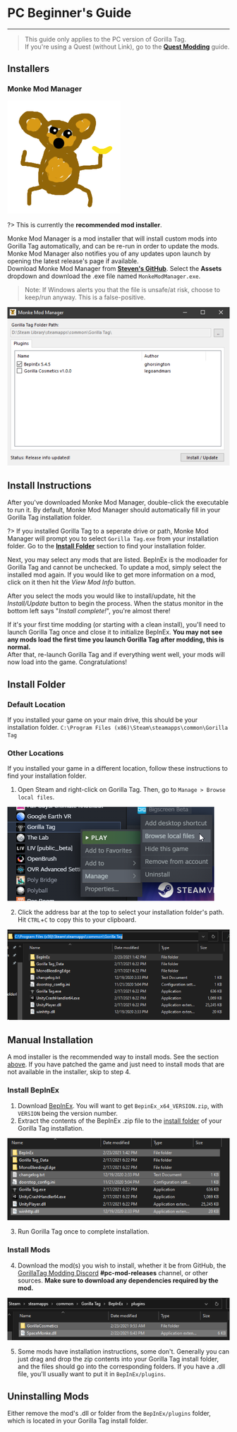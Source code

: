 # PC Beginner's Guide
---
>
> This guide only applies to the PC version of Gorilla Tag.  
> If you're using a Quest (without Link), go to the [**Quest Modding**](quest-guide) guide.

## Installers

### Monke Mod Manager

![Monke Mod Manager logo](/docs/files/mmmlogo.png)

?> This is currently the **recommended mod installer**.

Monke Mod Manager is a mod installer that will install custom mods into Gorilla Tag automatically, and can be re-run in order to update the mods. Monke Mod Manager also notifies you of any updates upon launch by opening the latest release's page if available.  
Download Monke Mod Manager from [**Steven's GitHub**](https://github.com/DeadlyKitten/MonkeModManager/releases/latest). Select the **Assets** dropdown and download the .exe file named `MonkeModManager.exe`.

> Note: If Windows alerts you that the file is unsafe/at risk, choose to keep/run anyway. This is a false-positive.

![Preview](/docs/files/mmmpreview.png)

## Install Instructions

After you've downloaded Monke Mod Manager, double-click the executable to run it.
By default, Monke Mod Manager should automatically fill in your Gorilla Tag installation folder.  

?> If you installed Gorilla Tag to a seperate drive or path, Monke Mod Manager will prompt you to select `Gorilla Tag.exe` from your installation folder.
Go to the [**Install Folder**](#install-folder) section to find your installation folder.

Next, you may select any mods that are listed. BepInEx is the modloader for Gorilla Tag and cannot be unchecked. To update a mod, simply select the installed mod again. If you would like to get more information on a mod, click on it then hit the *View Mod Info* button.

After you select the mods you would like to install/update, hit the *Install/Update* button to begin the process. When the status monitor in the bottom left says "*Install complete!*", you're almost there! 

If it's your first time modding (or starting with a clean install), you'll need to launch Gorilla Tag once and close it to initialize BepInEx. **You may not see any mods load the first time you launch Gorilla Tag after modding, this is normal.**  
After that, re-launch Gorilla Tag and if everything went well, your mods will now load into the game. Congratulations!

## Install Folder

### Default Location

If you installed your game on your main drive, this should be your installation folder.
`C:\Program Files (x86)\Steam\steamapps\common\Gorilla Tag`

### Other Locations

If you installed your game in a different location, follow these instructions to find your installation folder.

1. Open Steam and right-click on Gorilla Tag. Then, go to `Manage > Browse local files`.  

![Right-click Menu Preview](/docs/files/localfilescontext.png)

2. Click the address bar at the top to select your installation folder's path. Hit `CTRL`+`C` to copy this to your clipboard.  

![Copy Folder Path Preview](/docs/files/copyfolderpath.png)

## Manual Installation
A mod installer is the recommended way to install mods. See the section [above](#installers). If you have patched the game and just need to install mods that are not available in the installer, skip to step 4.

### Install BepInEx

1. Download [BepInEx](https://github.com/BepInEx/BepInEx/releases/latest). You will want to get `BepinEx_x64_VERSION.zip`, with `VERSION` being the version number.
2. Extract the contents of the BepInEx .zip file to the [install folder](#install-folder) of your Gorilla Tag installation.  

![BepInEx Folder Preview](/docs/files/bepinexfolder.png)

3. Run Gorilla Tag once to complete installation.

### Install Mods

4. Download the mod(s) you wish to install, whether it be from GitHub, the [GorillaTag Modding Discord](https://discord.gg/b2MhDBAzTv) **#pc-mod-releases** channel, or other sources. **Make sure to download any dependencies required by the mod.**  

![Plugins Folder Preview](/docs/files/pluginsfolder.png)

5. Some mods have installation instructions, some don't. Generally you can just drag and drop the zip contents into your Gorilla Tag install folder, and the files should go into the corresponding folders. If you have a .dll file, you'll usually want to put it in `BepInEx/plugins`.

## Uninstalling Mods

Either remove the mod's .dll or folder from the `BepInEx/plugins` folder, which is located in your Gorilla Tag install folder.
